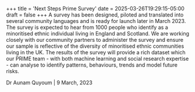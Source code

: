 +++
title = 'Next Steps Prime Survey'
date = 2025-03-26T19:29:15-05:00
draft = false
+++
A survey has been designed, piloted and translated into several community languages and is ready for launch later in March 2023. The survey is expected to hear from 1000 people who identify as a minoritised ethnic individual living in England and Scotland. We are working closely with our community partners to administer the survey and ensure our sample is reflective of the diversity of minoritised ethnic communities living in the UK. The results of the survey will provide a rich dataset which our PRIME team - with both machine learning and social research expertise - can analyse to identify patterns, behaviours, trends and model future risks.

Dr Aunam Quyoum | 9 March, 2023
